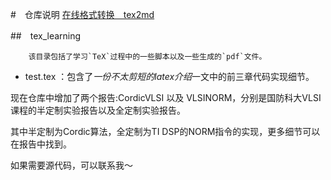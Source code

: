#　仓库说明
[在线格式转换　tex2md](https://cloudconvert.com/tex-to-pdf)

##　tex_learning
```
	该目录包括了学习`TeX`过程中的一些脚本以及一些生成的`pdf`文件。
```
- test.tex ：包含了*一份不太剪短的latex介绍*一文中的前三章代码实现细节。

现在仓库中增加了两个报告:CordicVLSI 以及 VLSINORM，分别是国防科大VLSI课程的半定制实验报告以及全定制实验报告。

其中半定制为Cordic算法，全定制为TI DSP的NORM指令的实现，更多细节可以在报告中找到。

如果需要源代码，可以联系我～
